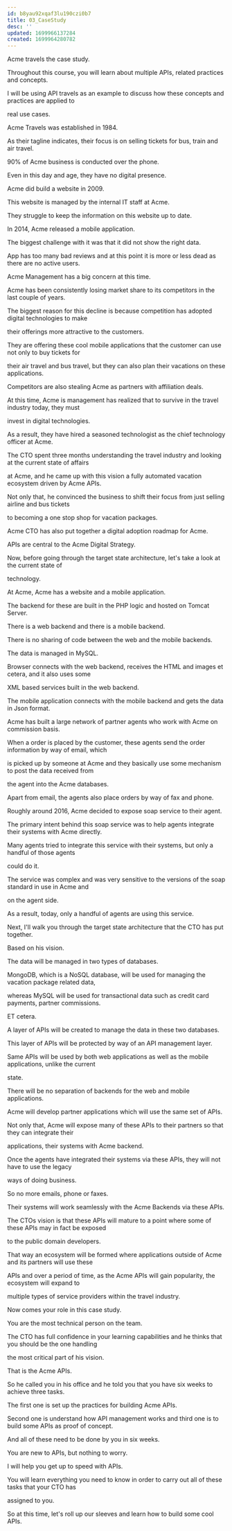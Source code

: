 ```yaml
---
id: b8yau92xqaf3lu190czi0b7
title: 03_CaseStudy
desc: ''
updated: 1699966137284
created: 1699964280782
---
```

Acme travels the case study.

Throughout this course, you will learn about multiple APIs, related practices and concepts.

I will be using API travels as an example to discuss how these concepts and practices are applied to

real use cases.

Acme Travels was established in 1984.

As their tagline indicates, their focus is on selling tickets for bus, train and air travel.

90% of Acme business is conducted over the phone.

Even in this day and age, they have no digital presence.

Acme did build a website in 2009.

This website is managed by the internal IT staff at Acme.

They struggle to keep the information on this website up to date.

In 2014, Acme released a mobile application.

The biggest challenge with it was that it did not show the right data.

App has too many bad reviews and at this point it is more or less dead as there are no active users.

Acme Management has a big concern at this time.

Acme has been consistently losing market share to its competitors in the last couple of years.

The biggest reason for this decline is because competition has adopted digital technologies to make

their offerings more attractive to the customers.

They are offering these cool mobile applications that the customer can use not only to buy tickets for

their air travel and bus travel, but they can also plan their vacations on these applications.

Competitors are also stealing Acme as partners with affiliation deals.

At this time, Acme is management has realized that to survive in the travel industry today, they must

invest in digital technologies.

As a result, they have hired a seasoned technologist as the chief technology officer at Acme.

The CTO spent three months understanding the travel industry and looking at the current state of affairs

at Acme, and he came up with this vision a fully automated vacation ecosystem driven by Acme APIs.

Not only that, he convinced the business to shift their focus from just selling airline and bus tickets

to becoming a one stop shop for vacation packages.

Acme CTO has also put together a digital adoption roadmap for Acme.

APIs are central to the Acme Digital Strategy.

Now, before going through the target state architecture, let's take a look at the current state of

technology.

At Acme, Acme has a website and a mobile application.

The backend for these are built in the PHP logic and hosted on Tomcat Server.

There is a web backend and there is a mobile backend.

There is no sharing of code between the web and the mobile backends.

The data is managed in MySQL.

Browser connects with the web backend, receives the HTML and images et cetera, and it also uses some

XML based services built in the web backend.

The mobile application connects with the mobile backend and gets the data in Json format.

Acme has built a large network of partner agents who work with Acme on commission basis.

When a order is placed by the customer, these agents send the order information by way of email, which

is picked up by someone at Acme and they basically use some mechanism to post the data received from

the agent into the Acme databases.

Apart from email, the agents also place orders by way of fax and phone.

Roughly around 2016, Acme decided to expose soap service to their agent.

The primary intent behind this soap service was to help agents integrate their systems with Acme directly.

Many agents tried to integrate this service with their systems, but only a handful of those agents

could do it.

The service was complex and was very sensitive to the versions of the soap standard in use in Acme and

on the agent side.

As a result, today, only a handful of agents are using this service.

Next, I'll walk you through the target state architecture that the CTO has put together.

Based on his vision.

The data will be managed in two types of databases.

MongoDB, which is a NoSQL database, will be used for managing the vacation package related data,

whereas MySQL will be used for transactional data such as credit card payments, partner commissions.

ET cetera.

A layer of APIs will be created to manage the data in these two databases.

This layer of APIs will be protected by way of an API management layer.

Same APIs will be used by both web applications as well as the mobile applications, unlike the current

state.

There will be no separation of backends for the web and mobile applications.

Acme will develop partner applications which will use the same set of APIs.

Not only that, Acme will expose many of these APIs to their partners so that they can integrate their

applications, their systems with Acme backend.

Once the agents have integrated their systems via these APIs, they will not have to use the legacy

ways of doing business.

So no more emails, phone or faxes.

Their systems will work seamlessly with the Acme Backends via these APIs.

The CTOs vision is that these APIs will mature to a point where some of these APIs may in fact be exposed

to the public domain developers.

That way an ecosystem will be formed where applications outside of Acme and its partners will use these

APIs and over a period of time, as the Acme APIs will gain popularity, the ecosystem will expand to

multiple types of service providers within the travel industry.

Now comes your role in this case study.

You are the most technical person on the team.

The CTO has full confidence in your learning capabilities and he thinks that you should be the one handling

the most critical part of his vision.

That is the Acme APIs.

So he called you in his office and he told you that you have six weeks to achieve three tasks.

The first one is set up the practices for building Acme APIs.

Second one is understand how API management works and third one is to build some APIs as proof of concept.

And all of these need to be done by you in six weeks.

You are new to APIs, but nothing to worry.

I will help you get up to speed with APIs.

You will learn everything you need to know in order to carry out all of these tasks that your CTO has

assigned to you.

So at this time, let's roll up our sleeves and learn how to build some cool APIs.